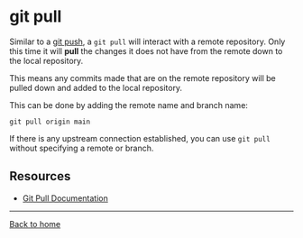 # git pull
Similar to a [git push](./PUSH.md), a `git pull` will interact with a remote repository.
Only this time it will **pull** the changes it does not have from the remote down to the local repository.

This means any commits made that are on the remote repository will be pulled down and added to the local repository.

This can be done by adding the remote name and branch name: 

```
git pull origin main
```
If there is any upstream connection established, you can use `git pull` without specifying a remote or branch. 

## Resources
- [Git Pull Documentation](https://git-scm.com/docs/git-pull)
---

[Back to home](../README.md)